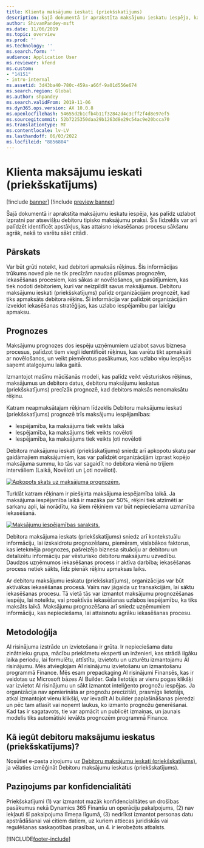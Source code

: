 ```yaml
---
title: Klienta maksājumu ieskati (priekšskatījums)
description: Šajā dokumentā ir aprakstīta maksājumu ieskatu iespēja, kas palīdz uzlabot izpratni par atsevišķu debitoru tipisko maksājumu praksi. Šis līdzeklis var arī palīdzēt identificēt apstākļus, kas attaisno iekasēšanas procesu sākšanu agrāk, nekā to varētu sākt citādi.
author: ShivamPandey-msft
ms.date: 11/06/2019
ms.topic: overview
ms.prod: ''
ms.technology: ''
ms.search.form: ''
audience: Application User
ms.reviewer: kfend
ms.custom:
- "14151"
- intro-internal
ms.assetid: 3d43ba40-780c-459a-a66f-9a01d556e674
ms.search.region: Global
ms.author: shpandey
ms.search.validFrom: 2019-11-06
ms.dyn365.ops.version: AX 10.0.8
ms.openlocfilehash: 54655d2b1cfb4b11f32842d4c3cff2f4d8e97ef5
ms.sourcegitcommit: 52b7225350daa29b1263d8e29c54ac9e20bcca70
ms.translationtype: MT
ms.contentlocale: lv-LV
ms.lasthandoff: 06/03/2022
ms.locfileid: "8856804"
---
```

# <a name="customer-payment-insights-preview"></a>Klienta maksājumu ieskati (priekšskatījums)

[!include [banner](../includes/banner.md)]
[!include [preview banner](../includes/preview-banner.md)]

Šajā dokumentā ir aprakstīta maksājumu ieskatu iespēja, kas palīdz uzlabot izpratni par atsevišķu debitoru tipisko maksājumu praksi. Šis līdzeklis var arī palīdzēt identificēt apstākļus, kas attaisno iekasēšanas procesu sākšanu agrāk, nekā to varētu sākt citādi. 

## <a name="overview"></a>Pārskats

Var būt grūti noteikt, kad debitori apmaksās rēķinus. Šis informācijas trūkums noved pie ne tik precīzām naudas plūsmas prognozēm, iekasēšanas procesiem, kas sākas ar novēlošanos, un pasūtījumiem, kas tiek nodoti debitoriem, kuri var neizpildīt savus maksājumus. Debitoru maksājumu ieskati (priekšskatījums) palīdz organizācijām prognozēt, kad tiks apmaksāts debitora rēķins. Šī informācija var palīdzēt organizācijām izveidot iekasēšanas stratēģijas, kas uzlabo iespējamību par laicīgu apmaksu. 

## <a name="predictions"></a>Prognozes

Maksājumu prognozes dos iespēju uzņēmumiem uzlabot savus biznesa procesus, palīdzot tiem viegli identificēt rēķinus, kas varētu tikt apmaksāti ar novēlošanos, un veikt piemērotus pasākumus, kas uzlabo viņu iespējas saņemt atalgojumu laika gaitā.

Izmantojot mašīnu mācīšanās modeli, kas palīdz veikt vēsturiskos rēķinus, maksājumus un debitora datus, debitoru maksājumu ieskatus (priekšskatījums) precīzāk prognozē, kad debitors maksās nenomaksātu rēķinu.

Katram neapmaksātajam rēķinam līdzeklis Debitoru maksājumu ieskati (priekšskatījums) prognozē trīs maksājumu iespējamības:

-   Iespējamība, ka maksājums tiek veikts laikā 
-   Iespējamība, ka maksājums tiek veikts novēloti
-   Iespējamība, ka maksājums tiek veikts ļoti novēloti

Debitora maksājumu ieskati (priekšskatījums) sniedz arī apkopotu skatu par gaidāmajiem maksājumiem, kas var palīdzēt organizācijām izprast kopējo maksājuma summu, ko tās var sagaidīt no debitora vienā no trijiem intervāliem (Laikā, Novēloti un Ļoti novēloti).

[![Apkopots skats uz maksājuma prognozēm.](./media/graphic-payment-reports.png)](./media/graphic-payment-reports.png)

Turklāt katram rēķinam ir piešķirta maksājuma iespējamība laikā. Ja maksājuma iespējamība laikā ir mazāka par 50%, rēķini tiek atzīmēti ar sarkanu apli, lai norādītu, ka šiem rēķiniem var būt nepieciešama uzmanība iekasēšanā. 

[![Maksājumu iespējamības saraksts.](./media/customer-pymnt-probability-list.png)](./media/customer-pymnt-probability-list.png)

Debitora maksājuma ieskats (priekšskatījums) sniedz arī kontekstuālu informāciju, lai izskaidrotu prognozēšanu, piemēram, vislabākos faktorus, kas ietekmēja prognozes, pašreizējo biznesa situāciju ar debitoru un detalizētu informāciju par vēsturisko debitoru maksājumu uzvedību. Daudzos uzņēmumos iekasēšanas process ir aktīva darbība; iekasēšanas process netiek sākts, līdz pienāk rēķinu apmaksas laiks. 

Ar debitoru maksājumu ieskatu (priekšskatījums), organizācijas var būt aktīvākas iekasēšanas procesā. Vairs nav jāgaida uz transakcijām, lai sāktu iekasēšanas procesu. Tā vietā tās var izmantot maksājumu prognozēšanas iespēju, lai noteiktu, vai proaktīvās iekasēšanas uzlabos iespējamību, ka tiks maksāts laikā. Maksājumu prognozēšana arī sniedz uzņēmumiem informāciju, kas nepieciešama, lai attaisnotu agrāku iekasēšanas procesu.

## <a name="methodology"></a>Metodoloģija

AI risinājuma izstrāde un izvietošana ir grūta. Ir nepieciešama datu zinātnieku grupa, mācību priekšmetu eksperti un inženieri, kas strādā ilgāku laika periodu, lai formulētu, attīstītu, izvietotu un uzturētu izmantojamu AI risinājumu. Mēs atvieglojam AI risinājumu izvietošanu un izmantošanu programmā Finance. Mēs esam prepackaging AI risinājumi Finansēs, kas ir veidotas uz Microsoft bāzes AI Builder. Gala lietotājs ar vienu pogas klikšķi var izvietot AI risinājumu un sākt izmantot inteliģento prognožu iespējas. Ja organizācija nav apmierināta ar prognožu precizitāti, prasmīgs lietotājs, atkal izmantojot vienu klikšķi, var ievadīt AI builder paplašināšanas pieredzi un pēc tam atlasīt vai noņemt laukus, ko izmanto prognožu ģenerēšanai. Kad tas ir sagatavots, tie var apmācīt un publicēt izmaiņas, un jaunais modelis tiks automātiski ievākts prognozēm programmā Finance.

## <a name="how-to-get-customer-payment-insights-preview"></a>Kā iegūt debitoru maksājumu ieskatus (priekšskatījums)?

Nosūtiet e-pasta ziņojumu uz [Debitoru maksājumu ieskati (priekšskatījums)](mailto:fiap@microsoft.com), ja vēlaties izmēģināt Debitoru maksājumu ieskatus (priekšskatījums).

## <a name="privacy-notice"></a>Paziņojums par konfidencialitāti

Priekšskatījumi (1) var izmantot mazāk konfidencialitātes un drošības pasākumus nekā Dynamics 365 Finanšu un operāciju pakalpojums, (2) nav iekļauti šī pakalpojuma līmeņa līgumā, (3) nedrīkst izmantot personas datu apstrādāšanai vai citiem datiem, uz kuriem attiecas juridiskās vai regulēšanas saskaņotības prasības, un 4. ir ierobežots atbalsts.




[!INCLUDE[footer-include](../../includes/footer-banner.md)]
